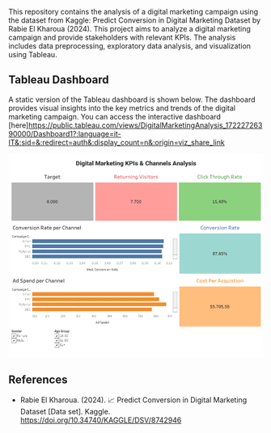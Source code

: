 This repository contains the analysis of a digital marketing campaign using the dataset from Kaggle: Predict Conversion in Digital Marketing Dataset by Rabie El Kharoua (2024).
This project aims to analyze a digital marketing campaign and provide stakeholders with relevant KPIs. The analysis includes data preprocessing, exploratory data analysis, and visualization using Tableau.

## Tableau Dashboard
A static version of the Tableau dashboard is shown below. The dashboard provides visual insights into the key metrics and trends of the digital marketing campaign. You can access the interactive dashboard [here]https://public.tableau.com/views/DigitalMarketingAnalysis_17222726390000/Dashboard1?:language=it-IT&:sid=&:redirect=auth&:display_count=n&:origin=viz_share_link

![Alt text](/dashboard.png?raw=true "Dashboard")

## References
- Rabie El Kharoua. (2024). 📈 Predict Conversion in Digital Marketing Dataset [Data set]. Kaggle. https://doi.org/10.34740/KAGGLE/DSV/8742946
